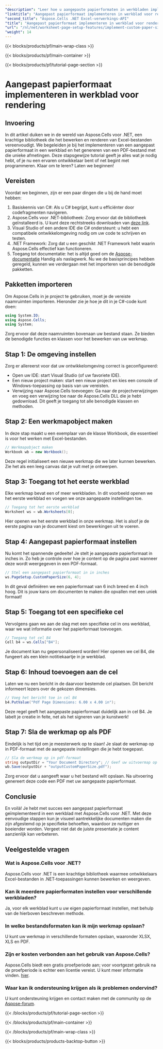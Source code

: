 ```yaml
---
"description": "Leer hoe u aangepaste papierformaten in werkbladen implementeert met Aspose.Cells voor .NET. Eenvoudige stappen voor het genereren van PDF-documenten op maat."
"linktitle": "Aangepast papierformaat implementeren in werkblad voor rendering"
"second_title": "Aspose.Cells .NET Excel-verwerkings-API"
"title": "Aangepast papierformaat implementeren in werkblad voor rendering"
"url": "/nl/net/worksheet-page-setup-features/implement-custom-paper-size-for-rendering/"
"weight": 14
---
```


{{< blocks/products/pf/main-wrap-class >}}

{{< blocks/products/pf/main-container >}}

{{< blocks/products/pf/tutorial-page-section >}}

# Aangepast papierformaat implementeren in werkblad voor rendering

## Invoering
In dit artikel duiken we in de wereld van Aspose.Cells voor .NET, een krachtige bibliotheek die het bewerken en renderen van Excel-bestanden vereenvoudigt. We begeleiden je bij het implementeren van een aangepast papierformaat in een werkblad en het genereren van een PDF-bestand met die unieke afmetingen. Deze stapsgewijze tutorial geeft je alles wat je nodig hebt, of je nu een ervaren ontwikkelaar bent of net begint met programmeren.
Klaar om te leren? Laten we beginnen!
## Vereisten
Voordat we beginnen, zijn er een paar dingen die u bij de hand moet hebben:
1. Basiskennis van C#: Als u C# begrijpt, kunt u efficiënter door codefragmenten navigeren.
2. Aspose.Cells voor .NET-bibliotheek: Zorg ervoor dat de bibliotheek geïnstalleerd is. U kunt deze rechtstreeks downloaden van [deze link](https://releases.aspose.com/cells/net/).
3. Visual Studio of een andere IDE die C# ondersteunt: u hebt een compatibele ontwikkelomgeving nodig om uw code te schrijven en testen.
4. .NET Framework: Zorg dat u een geschikt .NET Framework hebt waarin Aspose.Cells effectief kan functioneren.
5. Toegang tot documentatie: het is altijd goed om de [Aspose-documentatie](https://reference.aspose.com/cells/net/) Handig als naslagwerk.
Nu we de basisprincipes hebben geregeld, kunnen we verdergaan met het importeren van de benodigde pakketten.
## Pakketten importeren
Om Aspose.Cells in je project te gebruiken, moet je de vereiste naamruimten importeren. Hieronder zie je hoe je dit in je C#-code kunt doen:
```csharp
using System.IO;
using Aspose.Cells;
using System;
```
Zorg ervoor dat deze naamruimten bovenaan uw bestand staan. Ze bieden de benodigde functies en klassen voor het bewerken van uw werkmap.
## Stap 1: De omgeving instellen
Zorg er allereerst voor dat uw ontwikkelomgeving correct is geconfigureerd:
- Open uw IDE: start Visual Studio (of uw favoriete IDE).
- Een nieuw project maken: start een nieuw project en kies een console of Windows-toepassing op basis van uw vereisten.
- Verwijzing naar Aspose.Cells toevoegen: Ga naar de projectverwijzingen en voeg een verwijzing toe naar de Aspose.Cells DLL die je hebt gedownload. Dit geeft je toegang tot alle benodigde klassen en methoden.
## Stap 2: Een werkmapobject maken
In deze stap maakt u een exemplaar van de klasse Workbook, die essentieel is voor het werken met Excel-bestanden. 
```csharp
// Werkmapobject maken
Workbook wb = new Workbook();
```
Deze regel initialiseert een nieuwe werkmap die we later kunnen bewerken. Zie het als een leeg canvas dat je vult met je ontwerpen.
## Stap 3: Toegang tot het eerste werkblad
Elke werkmap bevat een of meer werkbladen. In dit voorbeeld openen we het eerste werkblad en voegen we onze aangepaste instellingen toe.
```csharp
// Toegang tot het eerste werkblad
Worksheet ws = wb.Worksheets[0];
```
Hier openen we het eerste werkblad in onze werkmap. Het is alsof je de eerste pagina van je document kiest om bewerkingen uit te voeren.
## Stap 4: Aangepast papierformaat instellen
Nu komt het spannende gedeelte! Je stelt je aangepaste papierformaat in inches in. Zo heb je controle over hoe je content op de pagina past wanneer deze wordt weergegeven in een PDF-formaat.
```csharp
// Stel een aangepast papierformaat in in inches
ws.PageSetup.CustomPaperSize(6, 4);
```
In dit geval definiëren we een papierformaat van 6 inch breed en 4 inch hoog. Dit is jouw kans om documenten te maken die opvallen met een uniek formaat!
## Stap 5: Toegang tot een specifieke cel
Vervolgens gaan we aan de slag met een specifieke cel in ons werkblad, waar we wat informatie over het papierformaat toevoegen.
```csharp
// Toegang tot cel B4
Cell b4 = ws.Cells["B4"];
```
Je document kan nu gepersonaliseerd worden! Hier openen we cel B4, die fungeert als een klein notitiekaartje in je werkblad.
## Stap 6: Inhoud toevoegen aan de cel
Laten we nu een bericht in de daarvoor bestemde cel plaatsen. Dit bericht informeert lezers over de gekozen dimensies.
```csharp
// Voeg het bericht toe in cel B4
b4.PutValue("Pdf Page Dimensions: 6.00 x 4.00 in");
```
Deze regel geeft het aangepaste papierformaat duidelijk aan in cel B4. Je labelt je creatie in feite, net als het signeren van je kunstwerk!
## Stap 7: Sla de werkmap op als PDF
Eindelijk is het tijd om je meesterwerk op te slaan! Je slaat de werkmap op in PDF-formaat met de aangepaste instellingen die je hebt toegepast.
```csharp
// Sla de werkmap op in pdf-formaat
string outputDir = "Your Document Directory"; // Geef uw uitvoermap op
wb.Save(outputDir + "outputCustomPaperSize.pdf");
```
Zorg ervoor dat u aangeeft waar u het bestand wilt opslaan. Na uitvoering genereert deze code een PDF met uw aangepaste papierformaat.
## Conclusie
En voilà! Je hebt met succes een aangepast papierformaat geïmplementeerd in een werkblad met Aspose.Cells voor .NET. Met deze eenvoudige stappen kun je visueel aantrekkelijke documenten maken die zijn afgestemd op je specifieke behoeften, waardoor ze nuttiger en boeiender worden. Vergeet niet dat de juiste presentatie je content aanzienlijk kan verbeteren.
## Veelgestelde vragen
### Wat is Aspose.Cells voor .NET?
Aspose.Cells voor .NET is een krachtige bibliotheek waarmee ontwikkelaars Excel-bestanden in .NET-toepassingen kunnen bewerken en weergeven.
### Kan ik meerdere papierformaten instellen voor verschillende werkbladen?
Ja, voor elk werkblad kunt u uw eigen papierformaat instellen, met behulp van de hierboven beschreven methode.
### In welke bestandsformaten kan ik mijn werkmap opslaan?
U kunt uw werkmap in verschillende formaten opslaan, waaronder XLSX, XLS en PDF.
### Zijn er kosten verbonden aan het gebruik van Aspose.Cells?
Aspose.Cells biedt een gratis proefperiode aan; voor voortgezet gebruik na de proefperiode is echter een licentie vereist. U kunt meer informatie vinden. [hier](https://purchase.aspose.com/buy).
### Waar kan ik ondersteuning krijgen als ik problemen ondervind?
U kunt ondersteuning krijgen en contact maken met de community op de [Aspose-forum](https://forum.aspose.com/c/cells/9).

{{< /blocks/products/pf/tutorial-page-section >}}

{{< /blocks/products/pf/main-container >}}

{{< /blocks/products/pf/main-wrap-class >}}

{{< blocks/products/products-backtop-button >}}